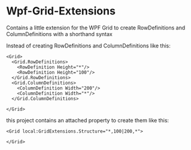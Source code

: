 # Wpf-Grid-Extensions
Contains a little extension for the WPF Grid to create RowDefinitions and ColumnDefinitions with a shorthand syntax

Instead of creating RowDefinitions and ColumnDefinitions like this:

```
<Grid>
  <Grid.RowDefinitions>
    <RowDefinition Height="*"/>
    <RowDefinition Height="100"/>
  </Grid.RowDefinitions>
  <Grid.ColumnDefinitions>
    <ColumnDefinition Width="200"/>
    <ColumnDefinition Width="*"/>
  </Grid.ColumnDefinitions>
  
</Grid>
```
this project contains an attached property to create them like this:
```
<Grid local:GridExtensions.Structure="*,100|200,*">

</Grid>
```
